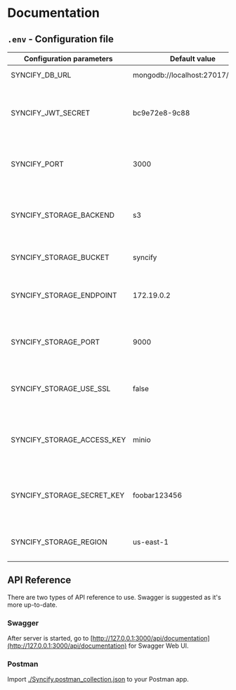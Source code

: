 # Documentation

## `.env` - Configuration file

| Configuration parameters   | Default value                     | Comment                                             |
| -------------------------- | --------------------------------- | --------------------------------------------------- |
| SYNCIFY_DB_URL             | mongodb://localhost:27017/syncify | MongoDB URL                                         |
| SYNCIFY_JWT_SECRET         | bc9e72e8-9c88                     | JWT Secret, any random string is fine               |
| SYNCIFY_PORT               | 3000                              | Port number that Syncify listens to                 |
| SYNCIFY_STORAGE_BACKEND    | s3                                | Storage backend selection - can be 's3' or 'gridfs' |
| SYNCIFY_STORAGE_BUCKET     | syncify                           | Storage bucket name                                 |
| SYNCIFY_STORAGE_ENDPOINT   | 172.19.0.2                        | (Optional - for S3 only) S3 server endpoint         |
| SYNCIFY_STORAGE_PORT       | 9000                              | (Optional - for S3 only) S3 server port             |
| SYNCIFY_STORAGE_USE_SSL    | false                             | (Optional - for S3 only) S3 server SSL flag         |
| SYNCIFY_STORAGE_ACCESS_KEY | minio                             | (Optional - for S3 only) S3 server access key       |
| SYNCIFY_STORAGE_SECRET_KEY | foobar123456                      | (Optional - for S3 only) S3 server secret key       |
| SYNCIFY_STORAGE_REGION     | us-east-1                         | (Optional - for S3 only) S3 Region                  |

## API Reference

There are two types of API reference to use. Swagger is suggested as it's more up-to-date.

### Swagger

After server is started, go to [http://127.0.0.1:3000/api/documentation](http://127.0.0.1:3000/api/documentation) for Swagger Web UI.

### Postman 

Import [./Syncify.postman_collection.json](Syncify.postman_collection.json) to your Postman app.
